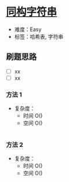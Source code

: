 # [同构字符串](https://leetcode-cn.com/problems/isomorphic-strings/)

- 难度：Easy
- 标签：哈希表, 字符串

## 刷题思路

- [ ] xx
- [ ] xx

### 方法 1

- 复杂度：
    - 时间 O()
    - 空间 O()

``` js

```

### 方法 2

- 复杂度：
    - 时间 O()
    - 空间 O()

``` js

```
